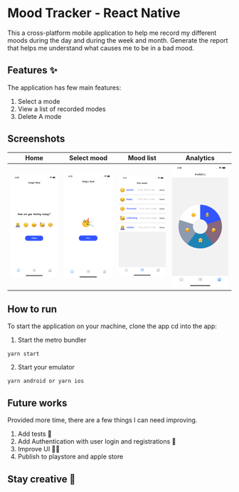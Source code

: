 # Mood Tracker - React Native

This a cross-platform mobile application to help me record my different moods during the day and during the week and month. Generate the report that helps me understand what causes me to be in a bad mood.

## Features ✨

The application has few main features:

1. Select a mode
2. View a list of recorded modes
3. Delete A mode

## Screenshots 
Home                      |  Select mood         |  Mood list | Analytics
:-------------------------:|:------------------------:|:------------------------:|:------------------------:
![](https://raw.githubusercontent.com/chombazm/laughing-meme-MoodPicker/main/screenshots/Home.png)  |  ![](https://raw.githubusercontent.com/chombazm/laughing-meme-MoodPicker/main/screenshots/SelectedMood.png) |  ![](https://raw.githubusercontent.com/chombazm/laughing-meme-MoodPicker/main/screenshots/Mood%20list.png) | ![](https://raw.githubusercontent.com/chombazm/laughing-meme-MoodPicker/main/screenshots/Analytics.png)
## How to run

To start the application on your machine, clone the app cd into the app:

1. Start the metro bundler

```console
yarn start
```

2. Start your emulator

```console
yarn android or yarn ios
```

## Future works

Provided more time, there are a few things I can need improving.

1. Add tests 🧪
2. Add Authentication with user login and registrations 🔐
3. Improve UI 👌🏽
4. Publish to playstore and apple store

## Stay creative 🚀
